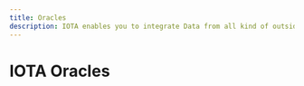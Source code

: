 ```yaml
---
title: Oracles
description: IOTA enables you to integrate Data from all kind of outside sources securely into your Application. Learn about IOTA Oracles.
---
```



# IOTA Oracles



